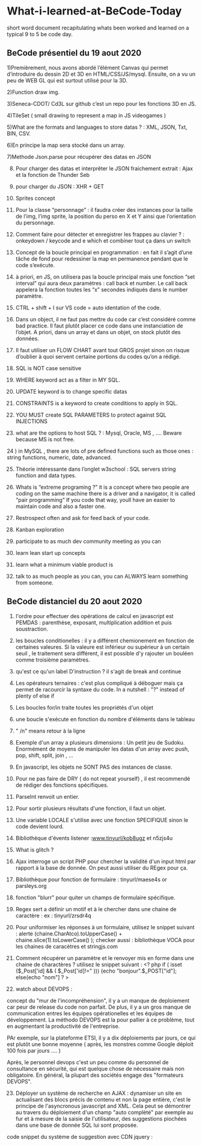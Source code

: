 # What-i-learned-at-BeCode-Today
short word document recapitulating whats been worked and learned on a typical 9 to 5 be code day. 


## BeCode présentiel du 19 aout 2020

1)Premièrement, nous avons abordé l’élément Canvas qui permet d’introduire du dessin 2D et 3D en HTML/CSS/JS/mysql. Ensuite, on a vu un peu de WEB GL qui est surtout utilisé pour la 3D. 

2)Function draw img. 

3)Seneca-CDOT/ Cd3L sur github c’est un repo pour les fonctions 3D en JS. 

4)TileSet ( small drawing to represent a map in JS videogames ) 

5)What are the formats and languages to store datas ? : XML, JSON, Txt, BIN, CSV. 

6)En principe la map sera stocké dans un array. 

7)Methode Json.parse pour récupérer des datas en JSON 

8) Pour charger des datas et interprêter le JSON fraichement extrait : Ajax et la fonction de Thunder Seb

9) pour charger du JSON : XHR + GET

10) Sprites concept

11) Pour la classe “personnage” : il faudra créer des instances pour la taille de l’img, l’img sprite, la position du perso en X et Y ainsi que l’orientation du personnage.

12) Comment faire pour détecter et enregistrer les frappes au clavier ? : onkeydown / keycode and e which et combiner tout ça dans un switch

13)  Concept de la boucle principal en programmation : en fait il s’agit d’une tâche de fond pour redessiner la map en permanence pendant que le code s’exécute.

14) à priori, en JS, on utilisera pas la boucle principal mais une fonction “set interval” qui aura deux paramètres : call back et number. Le call back appelera la fonction toutes les “x” secondes indiqués dans le number paramètre.

15) CTRL + shift + I sur VS code = auto identation of the code.

16) Dans un object,  il ne faut pas mettre du code car c’est considéré comme bad practice. Il faut plutôt placer ce code dans une instanciation de l’objet. A priori, dans un array et dans un objet, on stock plutôt des données.

17)  Il faut utiliser un FLOW CHART avant tout GROS projet sinon on risque d’oublier à quoi servent certaine portions du codes qu’on a rédigé.

18)  SQL is NOT case sensitive

19) WHERE keyword act as a filter in MY SQL.

20) UPDATE keyword is to change specific datas

21) CONSTRAINTS is a keyword to create conditions to apply in SQL.

22) YOU MUST create SQL PARAMETERS to protect against SQL INJECTIONS


23)  what are the options to host SQL ? : Mysql, Oracle, MS , …. Beware because MS is not free.

24 ) in MySQL , there are lots of pre defined functions such as those ones : string functions, numeric, date, advanced. 

25)  Théorie intéressante dans l’onglet w3school : SQL servers string function and data types.

26)  Whats is “extreme programing ?” it is a concept where two people are coding on the same machine there is a driver and a navigator, it is called “pair programming” If you code that way, youll have an easier to maintain code and also a faster one.

27) Restrospect often and ask for feed back of your code.

28) Kanban exploration

29) participate to as much dev community meeting as you can

30) learn lean start up concepts

31) learn what a minimum viable product is

32) talk to as much people as you can, you can ALWAYS learn something from someone.


## BeCode distanciel du 20 aout 2020

1) l'ordre pour effectuer des opérations de calcul en javascript est PEMDAS : parenthèse, exposant, multiplication addition et puis soustraction. 

2) les boucles conditionelles : il y a différent chemionement en fonction de certaines valeures. Si la valeure est inférieur ou supérieur à un certain seuil , le traitement sera différent, il est possible d'y rajouter un bouléen comme troisième paramètres. 

3) qu'est ce qu'un label D'instruction ? il s'agit de break and continue 

4) Les opérateurs ternaires : c'est plus compliqué à déboguer mais ça permet de racourcir la syntaxe du code. In a nutshell : "?" instead of plenty of else if 

5) Les boucles for/in traite toutes les propriétés d'un objet

6) une boucle s'exécute en fonction du nombre d'éléments dans le tableau 

7) " /n" means retour à la ligne 

8) Exemple d'un array a plusieurs dimensions : Un petit jeu de Sudoku. Enormément de moyens de manipuler les datas d'un array avec push, pop, shift, split, join , ... 

9) En javascript, les objets ne SONT PAS des instances de classe. 

10) Pour ne pas faire de DRY ( do not repeat yourself)  , il est recommendé de rédiger des fonctions spécifiques. 

11) ParseInt renvoit un entier. 

12) Pour sortir plusieurs résultats d'une fonction, il faut un objet. 

13) Une variable LOCALE s'utilise avec une fonction SPECIFIQUE sinon le code devient lourd. 

14) Bibliothèque d'évents listener :www.tinyurl/kob8ugz et n5zjs4u

15) What is glitch ? 

16) Ajax interroge un script PHP pour chercher la validité d'un input html par rapport à la base de donnée. On peut aussi utiliser du REgex pour ça. 

17) Bibliothèque pour fonction de formulaire : tinyurl/maese4s or parsleys.org 

18) fonction "blurr" pour quiter un champs de formulaire spécifique. 

19) Regex sert a définir un motif et à le chercher dans une chaine de caractère : ex : tinyurl/zrsdr4q

20) Pour uniformiser les réponses à un formulaire, utilisez le snippet suivant : alerte (chaine.CharAtco).toUpperCase() + chaine.slice(1).toLowerCase() ); 
checker aussi : bibliothèque VOCA pour les chaines de caracètres et stringjs.com

21) Comment récupérer un paramètre et le renvoyer mis en forme dans une chaine de charactères ? utilisez le snippet suivant : <? php if ( isset ($_Post['id] && ( $_Post['id]!=" )))
{echo "bonjour".$_POST["id"];
else{echo "nom"] ? >

22) watch about DEVOPS : 

concept du "mur de l'incompréhension", il y a un manque de deploiement car peur de release du code non parfait. De plus, il y a un gros manque de communication entres les équipes opérationelles et les équipes de développement. La méthodo DEVOPS est la pour pallier à ce problème, tout en augmentant la productivité de l'entreprise. 

PAr exemple, sur la plateforme ETSI, il y a dix déploiements par jours, ce qui est plutôt une bonne moyenne ( après, les monstres comme Google déploit 100 fois par jours  .... ) 

Après, le personnel devops c'est un peu comme du personnel de consultance en sécurité, qui est quelque chose de nécessaire mais non obligatoire. En général, la plupart des sociétés engage des "formateurs DEVOPS". 


23) Déployer un système de recherche en AJAX : dynamiser un site en actualisant des blocs précis de contenu et non la page entière, c'est le principe de l'asyncronous javascript and XML. Cela peut se démontrer au travers du déploiement d'un champ "auto complèté" par exemple au fur et à mesure de la saisie de l'utilisateur, des suggestions piochées dans une base de donnée SQL lui sont proposée. 

code snippet du système de suggestion avec CDN jquery : 

<script src = "htttps//code.jquery.com/jquery_3.2.1min.js> </script> <style> .recherche_pays {border : ..... bg colour, margin, padding, border radius, #list pays float left, list style none, margin top, padding, width, position absolute #listePays li padding, background, li hover </style> 
               <div class = "recherche_pays"> <input type ="text" id = "recherche" placeholder ="Nom Pays" /> <div id="suggestions"> </Div> 

site très complet à propos de Ajax : http://tinyurl.com/y8pu2dhg 

Widget jquery ui pour templates de système d'auto completion. 


24) En fait Jquerry permet d'assigner dynamiquement des règles CSS 

25) Comment fonctionne un code jquery initiant un appel AJAX ?  : $document.ready function $#recherche.keyup fn $ ajax type post url recherche pays.php data : nomPays + $this. ( attention, ce snippet est remplis de fautes de syntaxes ). En français, ça donne : A chaques fois que l'user saisit un caractère dans le champs "recherche" ( évènement keyUp) on lance un appel ajax vers un script externe recherchePays.php  avec le contenu actuel du champ. Celui ci va interroer la base de données MySQL et créer une liste  à puces en conséquence avec tous les résultats suscpetibles de correspondre, c'est la quinterviennent les styles CSS pour mettre en forme les résultats§. On leur associe une fonction choixPays qui se déclenche lorsqu'uon clique sur l'une de ces suggestions : masquer les résultats et afficher le nom complet du pays dans le champ prévu à cet effet. 

Ensuite, quand un caractère dans le champs "recherch" est saisis, on déclenche l'évènement keyup et puis on appel la méthode ajax en conséquences, ceci en initiant une requète de type POST vers le script PHP. On affiche les résultats délivés dans la div suggestion et on modifie l'arrière plan du champs de recherche. 

Après, on initialise la connexion à la base de données à l'aide de la fonction mysqli_connect,pour interroger la base de donnée, c'est plutpt mysqli_query(). Ensuite, il faut utiliser select avec le keyword like qui va chercher tous les termes approchant la recherche. Ensuite on fait une liste à puce avec les résultats trouvés et on leur met la fonction choixPays lorsqu'on clique dessus. /Le système est donc très simple et souple ainsi que facilement adaptable à tout type de projet. 
=> page 63 du magazine hors série numéro 20 "web design".

26) manipuler des images en javascript : on click et hover seront souvent utilisés pour associer des comportements dynamiques aux images. Cependant, les images en JS correspondent également à un type d'objet spécifique s'accompagnant de propriétés et d'évènements spécifiques :  new Image(largeur,hauteur).
exemple : effet "lightbox", pour manipuler une image en js.  

27) En fait, de nombreuses propriétés sont associées à l'objet image, celles ci vont ensuite participer à composer l'élément HTML correspondant avec tous les attributs classiques. 

28) Erreurs récurrentes quand chargement dynamique d'une iamge : tinyurl/q94b5af

29) Cela étant dit, le CSS 3 a apporté pas mal de propriétés modernes qui ont fait que le JS s'est plutot spécialisé dans la gestion d'évènements. 

30) ajouter à une zone une balise construire à partir d'un objet : c'est ce que fait : appendChild() . 

31) Les REGEX : il s'agit d'un aspect fondamentale du javascript : puisqu'elles permettent de définir des motifs à chercher dans des chars afin de procéder à des : VALIDATION DE FORMULAIRE, des CONVERSION de syntaxe, ou des EXCTRACTIONS de contenu par exemple. C'est en quelque sorte, presqu'un language à part, qu'il est cependant presque obligatoire de bien maitriser si on veut pouvoir soutenir les usages les plus ambitieux. 

32) Les regex sont utilisés pour valider les champs  de formulaire par exemple. 

33) mémo regex : tinyurl/y8cbrvu8.

34) consolider l'apprentissage regex : tinyurl/zrsdr4q

35) exemple de Regex : tinyurl/y79lx5z3

36) Gagner du temps en testant ses regex face à des templates regex : RegExr.com, Regex101.com , RegexTester.com ce dernier site est rempli de REGEX préfabriquées :D 

37) pour vérifier une REGEX : la définir à la manière d'une chaine de caractère puis appliquer la méthode test() sur l'élément à chercher. 

38) ZOUGLOUGLOUGLOUG 

39) méthodes liées à l'objet  String et utilisés pour les regex : match, search, split, replacE. 

40) Gérer les dates et le temps en JS : Il faut savoir que la notion de temps intervient de deux manière en javascript : on utilise d'abord l'objet Date pour afficher, calculer ou manipuler tout type de dates, que ça soit des années, des jours, des mois ou même des millisecondes. Il y a même des fonction visant à décaler ou au contraire à répéter à intervalles réguliers vos traitements. 

41) méthodes et propriétés de l'objet DATE : MDN at this adress : tinyurl/yaj4lxsd. 

42) pour localiser les dates : méthode toLocaleDateString() et ses divers propriétés. 

43) le calcul du temps et des dates s'effectue par rapport à "lunix epoch"

44) grâce aux méthodes setInterval() et setTimeout(), vous retardez ou vous répétez vos traitements afgin d'aboutir aux effets les plus divers. 

45) setTimeout() permet par exemple d'automatiser le chargement d'une succession d'images pour réaliser des diaporamas. 

46) on peut chronométrer la vitesse d'exécution d'une fonction JS grâce à la méthode getTime() de l'objet Date. 

47) : Déboguage de code JS : 




